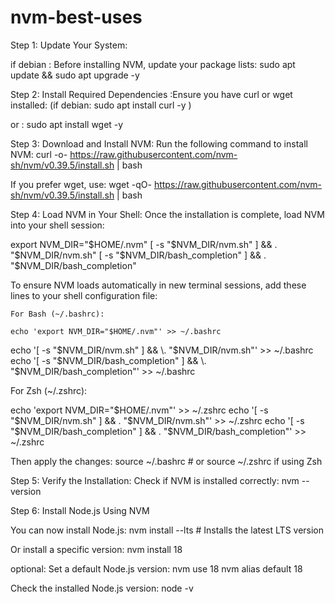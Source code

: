# nvm-best-uses

Step 1: Update Your System:

if debian : Before installing NVM, update your package lists: sudo apt update && sudo apt upgrade -y

Step 2: Install Required Dependencies :Ensure you have curl or wget installed: (if debian: sudo apt install curl -y
)

or : sudo apt install wget -y


Step 3: Download and Install NVM: Run the following command to install NVM: curl -o- https://raw.githubusercontent.com/nvm-sh/nvm/v0.39.5/install.sh | bash

If you prefer wget, use: wget -qO- https://raw.githubusercontent.com/nvm-sh/nvm/v0.39.5/install.sh | bash

Step 4: Load NVM in Your Shell: Once the installation is complete, load NVM into your shell session: 

export NVM_DIR="$HOME/.nvm"
[ -s "$NVM_DIR/nvm.sh" ] && \. "$NVM_DIR/nvm.sh"
[ -s "$NVM_DIR/bash_completion" ] && \. "$NVM_DIR/bash_completion"


To ensure NVM loads automatically in new terminal sessions, add these lines to your shell configuration file:

    For Bash (~/.bashrc): 

    echo 'export NVM_DIR="$HOME/.nvm"' >> ~/.bashrc
echo '[ -s "$NVM_DIR/nvm.sh" ] && \. "$NVM_DIR/nvm.sh"' >> ~/.bashrc
echo '[ -s "$NVM_DIR/bash_completion" ] && \. "$NVM_DIR/bash_completion"' >> ~/.bashrc


For Zsh (~/.zshrc):

echo 'export NVM_DIR="$HOME/.nvm"' >> ~/.zshrc
echo '[ -s "$NVM_DIR/nvm.sh" ] && \. "$NVM_DIR/nvm.sh"' >> ~/.zshrc
echo '[ -s "$NVM_DIR/bash_completion" ] && \. "$NVM_DIR/bash_completion"' >> ~/.zshrc


Then apply the changes: source ~/.bashrc  # or source ~/.zshrc if using Zsh


Step 5: Verify the Installation: Check if NVM is installed correctly: nvm --version


Step 6: Install Node.js Using NVM

You can now install Node.js: nvm install --lts  # Installs the latest LTS version

Or install a specific version: nvm install 18

optional: Set a default Node.js version:
nvm use 18
nvm alias default 18

Check the installed Node.js version: node -v

